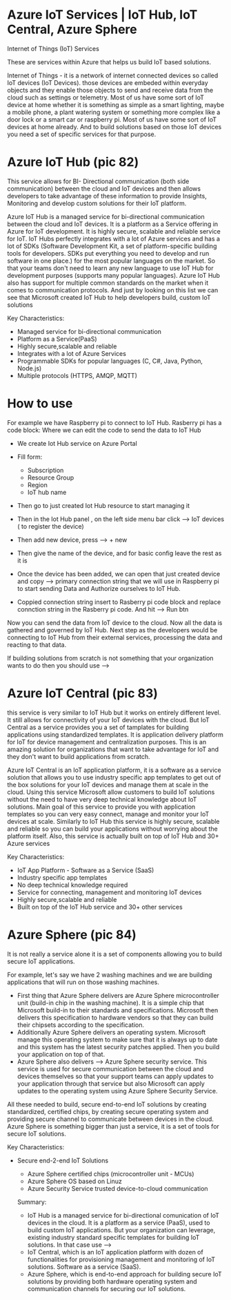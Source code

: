 # Azure IoT Services | IoT Hub, IoT Central, Azure Sphere

Internet of Things (IoT) Services

These are services within Azure that helps us build IoT based solutions.

Internet of Things - it is a network of internet connected devices so called IoT devices (IoT Devices). those devices are embeded within everyday objects and they enable those objects to send and receive data from the cloud such as settings or telemetry.
Most of us have some sort of IoT device at home whether it is something as simple as a smart lighting, maybe a mobile phone, a plant watering system or something more complex like a door lock or a smart car or raspberry pi. Most of us have some sort of IoT devices at home already. And to build solutions based on those IoT devices you need a set of specific services for that purpose.

# Azure IoT Hub (pic 82)

This service allows for BI- Directional communication (both side communication) between the cloud and IoT devices and then allows developers to take advantage of these information to provide Insights, Monitoring and develop custom solutions for their IoT platform.

Azure IoT Hub is a managed service for bi-directional communication between the cloud and IoT devices. It is a platform as a Service offering in Azure for IoT development. It is highly secure, scalable and reliable service for IoT. IoT Hubs perfectly integrates with a lot of Azure services and has a lot of SDKs (Software Development Kit, a set of platform-specific building tools for developers. SDKs put everything you need to develop and run software in one place.) for the most popular languages on the market. So that your teams don't need to learn any new language to use IoT Hub for development purposes (supports many popular languages). Azure IoT Hub also has support for multiple common standards on the market when it comes to communication protocols.
And just by looking on this list we can see that Microsoft created IoT Hub to help developers build, custom IoT solutions

Key Characteristics:

- Managed service for bi-directional communication
- Platform as a Service(PaaS)
- Highly secure,scalable and reliable
- Integrates with a lot of Azure Services
- Programmable SDKs for popular languages (C, C#, Java, Python, Node.js)
- Multiple protocols (HTTPS, AMQP, MQTT)

# How to use

For example we have Raspberry pi to connect to IoT Hub. Rasberry pi has a code block: Where we can edit the code to send the data to IoT Hub

- We create Iot Hub service on Azure Portal
- Fill form:

  - Subscription
  - Resource Group
  - Region
  - IoT hub name

- Then go to just created Iot Hub resource to start managing it
- Then in the Iot Hub panel , on the left side menu bar click --> IoT devices ( to register the device)
- Then add new device, press --> + new
- Then give the name of the device, and for basic config leave the rest as it is
- Once the device has been added, we can open that just created device and copy --> primary connection string that we will use in Raspberry pi to start sending Data and Authorize ourselves to IoT Hub.
- Coppied connection string insert to Rasberry pi code block and replace connction string in the Rasberry pi code. And hit --> Run btn

Now you can send the data from IoT device to the cloud. Now all the data is gathered and governed by IoT Hub. Next step as the developers would be connecting to IoT Hub from their external services, processing the data and reacting to that data.

If building solutions from scratch is not something that your organization wants to do then you should use -->

# Azure IoT Central (pic 83)

this service is very similar to IoT Hub but it works on entirely different level. It still allows for connectivity of your IoT devices with the cloud. But IoT Central as a service provides you a set of tamplates for building applications using standardized templates. It is application delivery platform for IoT for device management and centralization purposes. This is an amazing solution for organizations that want to take advantage for IoT and they don't want to build applications from scratch.

Azure IoT Central is an IoT application platform, it is a software as a service solution that allows you to use industry specific app templates to get out of the box solutions for your IoT devices and manage them at scale in the cloud. Using this service Microsoft allow customers to build IoT solutions without the need to have very deep technical knowledge about IoT solutions. Main goal of this service to provide you with application templates so you can very easy connect, manage and monitor your IoT devices at scale. Similarly to IoT Hub this service is highly secure, scalable and reliable so you can build your applications without worrying about the platform itself. Also, this service is actually built on top of IoT Hub and 30+ Azure services

Key Characteristics:

- IoT App Platform - Software as a Service (SaaS)
- Industry specific app templates
- No deep technical knowledge required
- Service for connecting, management and monitoring IoT devices
- Highly secure,scalable and reliable
- Built on top of the IoT Hub service and 30+ other services

# Azure Sphere (pic 84)

It is not really a service alone it is a set of components allowing you to build secure IoT applications.

For example, let's say we have 2 washing machines and we are building applications that will run on those washing machines.

- First thing that Azure Sphere delivers are Azure Sphere microcontroller unit (build-in chip in the washing machine). It is a simple chip that Microsoft build-in to their standards and specifications. Microsoft then delivers this specification to hardware vendors so that they can build their chipsets according to the specification.
- Additionally Azure Sphere delivers an operating system. Microsoft manage this operating system to make sure that it is always up to date and this system has the latest security patches applied. Then you build your application on top of that.
- Azure Sphere also delivers --> Azure Sphere security service. This service is used for secure communication between the cloud and devices themselves so that your support teams can apply updates to your application through that service but also Microsoft can apply updates to the operating system using Azure Sphere Security Service.

All these needed to build, secure end-to-end IoT solutions by creating standardized, certified chips, by creating secure operating system and providing secure channel to communicate between devices in the cloud. Azure Sphere is something bigger than just a service, it is a set of tools for secure IoT solutions.

Key Characteristics:

- Secure end-2-end IoT Solutions

  - Azure Sphere certified chips (microcontroller unit - MCUs)
  - Azure Sphere OS based on Linuz
  - Azure Security Service trusted device-to-cloud communication

  Summary:

  - IoT Hub is a managed service for bi-directional comunication of IoT devices in the cloud. It is a platform as a service (PaaS), used to build custom IoT applications. But your organization can leverage, existing industry standard specific templates for building IoT solutions. In that case use -->
  - IoT Central, which is an IoT application platform with dozen of functionalities for provisioning management and monitoring of IoT solutions. Software as a service (SaaS).
  - Azure Sphere, which is end-to-end approach for building secure IoT solutions by providing both hardware operating system and communication channels for securing our IoT solutions.

